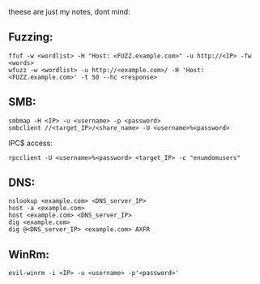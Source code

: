 theese are just my notes, dont mind:
## Fuzzing:
```
ffuf -w <wordlist> -H "Host: <FUZZ.example.com>" -u http://<IP> -fw <words>
wfuzz -w <wordlist> -u http://<example.com>/ -H 'Host: <FUZZ.example.com>' -t 50 --hc <response>
```
## SMB:
```
smbmap -H <IP> -u <username> -p <password>
smbclient //<target_IP>/<share_name> -U <username>%<password>
```
IPC$ access:
```
rpcclient -U <username>%<password> <target_IP> -c "enumdomusers"
```
## DNS:
```
nslookup <example.com> <DNS_server_IP>
host -a <example.com>
host <example.com> <DNS_server_IP>
dig <example.com>
dig @<DNS_server_IP> <example.com> AXFR
```
## WinRm:
```
evil-winrm -i <IP> -u <username> -p'<password>'
```
